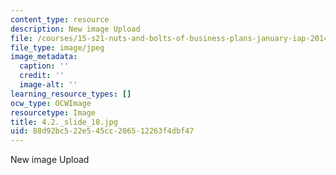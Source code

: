 ```yaml
---
content_type: resource
description: New image Upload
file: /courses/15-s21-nuts-and-bolts-of-business-plans-january-iap-2014/88d92bc522e545cc206512263f4dbf47_4.2._slide_18.jpg
file_type: image/jpeg
image_metadata:
  caption: ''
  credit: ''
  image-alt: ''
learning_resource_types: []
ocw_type: OCWImage
resourcetype: Image
title: 4.2._slide_18.jpg
uid: 88d92bc5-22e5-45cc-2065-12263f4dbf47
---
```

New image Upload

